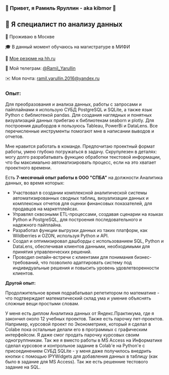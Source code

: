 ### 👋 Привет, я Рамиль Яруллин - aka kibmor 👋

## 🌱 Я специалист по анализу данных

📍 Проживаю в Москве

🎓 В данный момент обучаюсь на магистратуре в МИФИ

📄 [Мое резюме на hh.ru](https://hh.ru/applicant/resumes/view?resume=9211bdc1ff0bcf4ecf0039ed1f553849324962)


💬 Мой телеграм: [@Ramil_Yarullin](https://t.me/Ramil_Yarullin)

✉️ Моя почта: ramil.yarullin.2016@yandex.ru
### Опыт:
Для преобразования и анализа данных, работы с запросами и пайплайнами я использую СУБД PostgreSQL и SQLite, а также язык Python с библиотекой pandas. Для создания наглядных и понятных визуализаций данных прибегаю к библиотекам seaborn и plotly. Для построения дашбордов я пользуюсь Tableau, PowerBi и DataLens. Все перечисленные инструменты помогают мне в написании выводов и отчетов.

Мне нравится работать в команде. Предпочитаю проектный формат работы, умею глубоко погружаться в задачу. Скрупулезен в деталях: могу долго разрабатывать функцию обработки текстовой информации, что бы максимально автоматизировать процесс, если на это хватает проектного времени.

Есть **7-месячный опыт работы в ООО "СПБА"** на должности Аналитика данных, во время которых:
- Участвовал в создании комплексной аналитической системы автоматизированных сводных таблиц, визуализации данных и комплексных отчетов для оценки финансовых показателей, для продавцов на маркетплейсах.
- Управлял сквозными ETL-процессами, создавая сценарии на языках Python и PostgreSQL, для построения последовательного и надежного пайплайна.
- Разработал функции выгрузки данных из таких платформ, как Wildberries и OZON, используя Python и API.
- Создал и оптимизировал дашборды с использованием SQL, Python и DataLens, обеспечивая клиентов данными, необходимыми для принятия управленческих решений.
- Проводил онлайн-встречи с клиентами для понимания бизнес-требований, что позволило адаптировать систему под индивидуальные решения и повысить уровень удовлетворенности клиентов.

**Другой опыт:**

Продолжительное время подрабатывал репетитором по математике - что подтверждает математический склад ума и умение объяснять сложные вещи простыми словам.

У меня есть диплом Аналитика данных от Яндекс.Практикума, где я закончил около 12 учебных проектов. Также есть парочку пет-проектов. Например, курсовой проект по Эконометрике, который я сделал в Colabe пока остальные делали его в программых с графическим интерфейсом. Я даже смог продать парочку курсовых своим одногруппникам. Так же я вместо работы в MS Access на Информатике сделал курсовое и контрольное задание в Colab'е на Python'е с присоединением СУБД SQLite - у меня даже получилось внедрить кнопки с помощью IPYWidgets для добавления данных в таблицу (как было в задание для MS Access). Так же есть решенние тестового задание на SQL.

<!--
**Kibmor/Kibmor** is a ✨ _special_ ✨ repository because its `README.md` (this file) appears on your GitHub profile.

Here are some ideas to get you started:

- 🔭 I’m currently working on ...
- 🌱 I’m currently learning ...
- 👯 I’m looking to collaborate on ...
- 🤔 I’m looking for help with ...
- 💬 Ask me about ...
- 📫 How to reach me: ...
- 😄 Pronouns: ...
- ⚡ Fun fact: ...
-->
